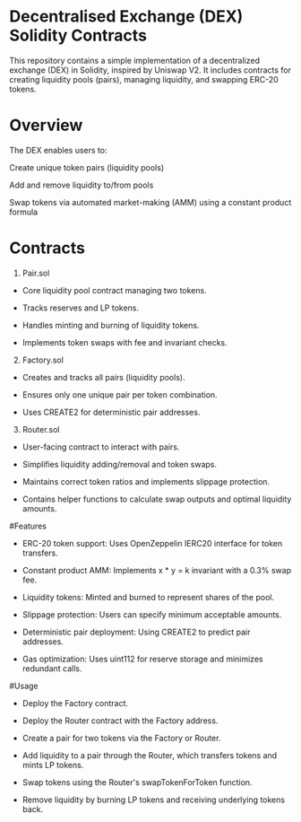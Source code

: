 # Decentralised Exchange (DEX) Solidity Contracts
This repository contains a simple implementation of a decentralized exchange (DEX) in Solidity, inspired by Uniswap V2. It includes contracts for creating liquidity pools (pairs), managing liquidity, and swapping ERC-20 tokens.

# Overview
The DEX enables users to:

Create unique token pairs (liquidity pools)

Add and remove liquidity to/from pools

Swap tokens via automated market-making (AMM) using a constant product formula

# Contracts
1. Pair.sol
- Core liquidity pool contract managing two tokens.

- Tracks reserves and LP tokens.

- Handles minting and burning of liquidity tokens.

- Implements token swaps with fee and invariant checks.

2. Factory.sol
- Creates and tracks all pairs (liquidity pools).

- Ensures only one unique pair per token combination.

- Uses CREATE2 for deterministic pair addresses.

3. Router.sol
- User-facing contract to interact with pairs.

- Simplifies liquidity adding/removal and token swaps.

- Maintains correct token ratios and implements slippage protection.

- Contains helper functions to calculate swap outputs and optimal liquidity amounts.

#Features
- ERC-20 token support: Uses OpenZeppelin IERC20 interface for token transfers.

- Constant product AMM: Implements x * y = k invariant with a 0.3% swap fee.

- Liquidity tokens: Minted and burned to represent shares of the pool.

- Slippage protection: Users can specify minimum acceptable amounts.

- Deterministic pair deployment: Using CREATE2 to predict pair addresses.

- Gas optimization: Uses uint112 for reserve storage and minimizes redundant calls.

#Usage
- Deploy the Factory contract.

- Deploy the Router contract with the Factory address.

- Create a pair for two tokens via the Factory or Router.

- Add liquidity to a pair through the Router, which transfers tokens and mints LP tokens.

- Swap tokens using the Router's swapTokenForToken function.

- Remove liquidity by burning LP tokens and receiving underlying tokens back.

